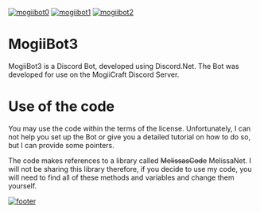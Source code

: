 [![mogiibot0](http://i.imgur.com/ghsLKmU.png)](https://github.com/MythicalCuddles/MogiiBot3/wiki)
[![mogiibot1](http://i.imgur.com/phY9CYP.png)](https://github.com/MythicalCuddles/MogiiBot3/wiki/Commands)
[![mogiibot2](http://i.imgur.com/R3UmIw8.png)](https://github.com/MythicalCuddles/MogiiBot3/wiki/MogiiBot-Rules-&-Terms-of-Use)


# MogiiBot3
MogiiBot3 is a Discord Bot, developed using Discord.Net. The Bot was developed for use on the MogiiCraft Discord Server.

# Use of the code
You may use the code within the terms of the license. Unfortunately, I can not help you set up the Bot or give you a detailed tutorial on how to do so, but I can provide some pointers.

The code makes references to a library called ~~MelissasCode~~ MelissaNet. I will not be sharing this library therefore, if you decide to use my code, you will need to find all of these methods and variables and change them yourself.




[![footer](http://i.imgur.com/YEgqCsm.png)](https://github.com/MythicalCuddles)
